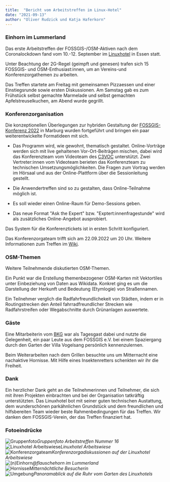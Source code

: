 ```yaml
---
title:  "Bericht vom Arbeitstreffen im Linux-Hotel"
date: "2021-09-13"
author: "Oliver Rudzick und Katja Haferkorn"
---
```



### Einhorn im Lummerland

Das erste Arbeitstreffen der FOSSGIS-/OSM-Aktiven nach dem Coronalockdown fand vom 10.-12. September im [Linuxhotel](https://www.linuxhotel.de/) in Essen statt.

Unter Beachtung der 2G-Regel (geimpft und genesen) trafen sich 15 FOSSGIS- und OSM-Enthusiast:innen, um an Vereins-und Konferenzorgathemen zu arbeiten.

Das Treffen startete am Freitag mit gemeinsamen Pizzaessen und einer Einstiegsrunde sowie ersten Diskussionen. Am Samstag gab es zum Frühstück selbst gemachte Marmelade und selbst gemachten Apfelstreuselkuchen, am Abend wurde gegrillt. 

### Konferenzorganisation
Die konzeptionellen Überlegungen zur hybriden Gestaltung der [FOSSGIS-Konferenz 2022](https://fossgis-konferenz.de/2022/) in Marburg wurden fortgeführt und bringen ein paar weiterentwickelte Formatideen mit sich.  

* Das Programm wird, wie gewohnt, thematisch gestaltet. Online-Vorträge werden sich mit live gehaltenen Vor-Ort-Beiträgen mischen, dabei wird das Konferenzteam vom Videoteam des [C3VOC](https://c3voc.de/) unterstützt. Zwei Vertreter:innen vom Videoteam berieten das Konferenzteam zu technischen Umsetzungsmöglichkeiten.
Die Fragen zum Vortrag werden im Hörsaal und aus der Online-Plattform über die Sessionleitung gestellt.
 
* Die Anwendertreffen sind so zu gestalten, dass Online-Teilnahme möglich ist.

* Es soll wieder einen Online-Raum für Demo-Sessions geben.
 
* Das neue Format "Ask the Expert" bzw. "Exptert:innenfragestunde" wird als zusätzliches Online-Angebot ausprobiert. 

Das System für die Konferenztickets ist in ersten Schritt konfiguriert.

Das Konferenzorgateam trifft sich am 22.09.2022 um 20 Uhr. Weitere Informationen zum Treffen im [Wiki](https://www.fossgis.de/wiki/Konferenz_2022/Konferenzplanung/Planungstreffen_20210922).


### OSM-Themen

Weitere Teilnehmende diskutierten OSM-Themen.

Ein Punkt war die Erstellung themenbezogener OSM-Karten mit Vektortiles unter Einbeziehung von Daten aus Wikidata. Konkret ging es um die Darstellung der Herkunft und Bedeutung (Etymlogie) von Straßennamen.

Ein Teilnehmer verglich die Radfahrfreundlichekeit von Städten, indem er in Routingstrecken den Anteil fahrradfreundlicher Strecken wie Radfahrstreifen oder Wegabschnitte durch Grünanlagen auswertete.

### Gäste
 
Eine Mitarbeiterin vom [BKG](https://https://www.bkg.bund.de/DE/Home/home.html) war als Tagesgast dabei und nutzte die Gelegenheit, ein paar Leute aus dem FOSSGIS e.V. bei einem Spaziergang durch den Garten der Villa Vogelsang persönlich kennenzulernen.

Beim Weiterarbeiten nach dem Grillen besuchte uns um Mitternacht eine nachaktive Hornisse. Mit Hilfe eines Insektenretters schenkten wir ihr die Freiheit.  

### Dank
Ein herzlicher Dank geht an die Teilnehmerinnen und Teilnehmer, die sich mit ihren Projekten einbrachten und bei der Organisation tatkräftig unterstützten.
Das Linuxhotel bot mit seiner guten technischen Austattung, dem wunderschönen parkähnlichen Grundstück und dem freundlichen und hilfsbereiten Team wieder beste Rahmenbedingungen für das Treffen. Wir danken dem FOSSGIS-Verein, der das Treffen finanziert hat.

### Fotoeindrücke

![Gruppenfoto](/news/images/2021_09_09_Nr_16_Gruppenfoto.jpeg)*Gruppenfoto Arbeitstreffen Nummer 16*  
![Linuxhotel Arbeitswiese](/news/images/2021_09_09_Nr_16_Linux-Hotel_Arbeitswiese.jpg)*Linuxhotel Arbeitswiese*  
![Konferenzorgateam](/news/images/2021_09_09_Nr_16_Konferenzorgadiskussionen.jpg)*Konferenzorgadiskussionen auf der Linuxhotel Arbeitswiese*  
![(n)Einhorn](/news/images/2021_09_09_Nr_16_Flauschehorn.jpg)*@flauschehorn im Lummerland*  
![Hornisse](/news/images/2021_09_09_Nr_16_Hornisse.jpg)*Mitternächtliche Besucherin*  
![Umgebung](/news/images/2021_09_09_Nr_16_Linux-Hotel_Blick_ueber_die_Ruhr.jpg)*Panoramablick auf die Ruhr vom Garten des Linuxhotels*  







